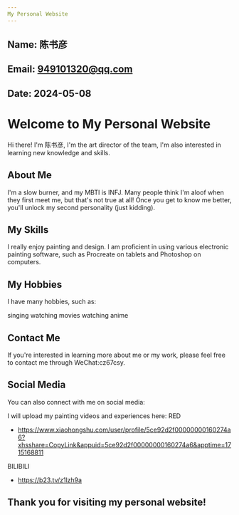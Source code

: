 ```yaml
---
My Personal Website
---
```



Name: 陈书彦
---


Email: [949101320@qq.com](mailto:your-email@example.com)
---


Date: 2024-05-08
---

# Welcome to My Personal Website

Hi there! I'm 陈书彦, I'm the art director of the team, I'm also interested in learning new knowledge and skills.

## About Me

I'm a slow burner, and my MBTI is INFJ. Many people think I'm aloof when they first meet me, but that's not true at all! Once you get to know me better, you'll unlock my second personality (just kidding).

## My Skills

I really enjoy painting and design. I am proficient in using various electronic painting software, such as Procreate on tablets and Photoshop on computers.

## My Hobbies

I have many hobbies, such as:

singing
watching movies
watching anime

## Contact Me

If you're interested in learning more about me or my work, please feel free to contact me through WeChat:cz67csy.

## Social Media

You can also connect with me on social media:

I will upload my painting videos and experiences here:
RED
* https://www.xiaohongshu.com/user/profile/5ce92d2f00000000160274a6?xhsshare=CopyLink&appuid=5ce92d2f00000000160274a6&apptime=1715168811

BILIBILI
* https://b23.tv/z1lzh9a

## Thank you for visiting my personal website!